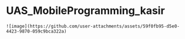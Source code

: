 # UAS_MobileProgramming_kasir
    ![image](https://github.com/user-attachments/assets/59f0fb95-d5e0-4423-9870-059c9bca322a)

